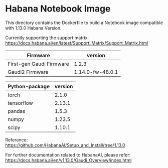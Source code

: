 # Habana Notebook Image
This directory contains the Dockerfile to build a Notebook image compatible with 1.13.0 Habana Version.  

Currently supporting the support matrix:  
https://docs.habana.ai/en/latest/Support_Matrix/Support_Matrix.html

| Firmware                 | version          |
| ------------------------ | ---------------- |
| First-gen Gaudi Firmware | 1.2.3            |
| Gaudi2 Firmware          | 1.14.0-fw-48.0.1 |


| Python-package | version |
| -------------- | ------- |
| torch          | 2.1.0   |
| tensorflow     | 2.13.1  |
| pandas         | 1.5.3   |
| numpy          | 1.23.5  |
| scipy          | 1.10.1  |

Reference:  
https://github.com/HabanaAI/Setup_and_Install/tree/1.13.0


For further documentation related to HabanaAI, please refer:  
https://docs.habana.ai/en/v1.13.0/Gaudi_Overview/index.html